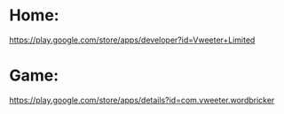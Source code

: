 # Home:
https://play.google.com/store/apps/developer?id=Vweeter+Limited

# Game:
https://play.google.com/store/apps/details?id=com.vweeter.wordbricker
